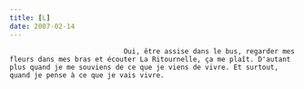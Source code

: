 ```yaml
---
title: [L]
date: 2007-02-14
---
```





                                Oui, être assise dans le bus, regarder mes fleurs dans mes bras et écouter La Ritournelle, ça me plaît. D'autant plus quand je me souviens de ce que je viens de vivre. Et surtout, quand je pense à ce que je vais vivre.
            
